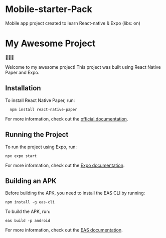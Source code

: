 # Mobile-starter-Pack
Mobile app project created to learn React-native &amp; Expo (libs: on)

# My Awesome Project

🚀📱🎉

Welcome to my awesome project! This project was built using React Native Paper and Expo.

## Installation

To install React Native Paper, run:  
  
```
  npm install react-native-paper
```
  
For more information, check out the [official documentation](https://callstack.github.io/react-native-paper/).

## Running the Project

To run the project using Expo, run:  
  
```
npx expo start
```
  
For more information, check out the [Expo documentation](https://docs.expo.dev/).

## Building an APK

Before building the APK, you need to install the EAS CLI by running:
  
```
npm install -g eas-cli
```
  
To build the APK, run:

```
eas build -p android
```
  
For more information, check out the [EAS documentation](https://docs.expo.dev/build/introduction/).
  
